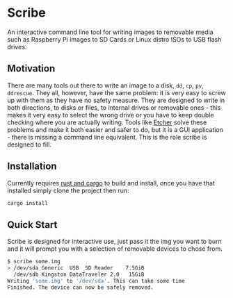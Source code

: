 # Scribe

An interactive command line tool for writing images to removable media such as
Raspberry Pi images to SD Cards or Linux distro ISOs to USB flash drives.

## Motivation

There are many tools out there to write an image to a disk, `dd`, `cp`, `pv`,
`ddrescue`. They all, however, have the same problem: it is very easy to screw
up with them as they have no safety measure. They are designed to write in both
directions, to disks or files, to internal drives or removable ones - this
makes it very easy to select the wrong drive or you have to keep double
checking where you are actually writing. Tools like [Etcher] solve these
problems and make it both easier and safer to do, but it is a GUI application -
there is missing a command line equivalent. This is the role scribe is designed
to fill.

[Etcher]: https://etcher.io/

## Installation

Currently requires [rust and cargo] to build and install, once you have that
installed simply clone the project then run:

```bash
cargo install
```

[rust and cargo]: https://www.rust-lang.org/en-US/install.html

## Quick Start

Scribe is designed for interactive use, just pass it the img you want to burn
and it will prompt you with a selection of removable devices to chose from.

```bash
$ scribe some.img
> /dev/sda Generic  USB  SD Reader    7.5GiB
  /dev/sdb Kingston DataTraveler 2.0   15GiB
Writing 'some.img' to '/dev/sda'. This can take some time
Finished. The device can now be safely removed.
```
